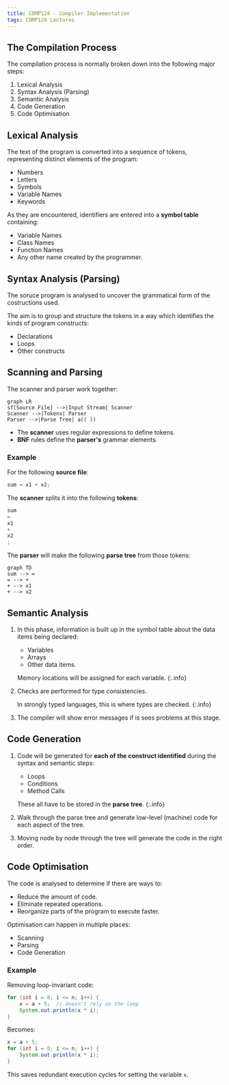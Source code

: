 ```yaml
---
title: COMP124 - Compiler Implementation
tags: COMP124 Lectures
---
```


## The Compilation Process
The compilation process is normally broken down into the following major steps:

1. Lexical Analysis
1. Syntax Analysis (Parsing)
1. Semantic Analysis
1. Code Generation
1. Code Optimisation

## Lexical Analysis
The text of the program is converted into a sequence of tokens, representing distinct elements of the program:

* Numbers
* Letters
* Symbols
* Variable Names
* Keywords

As they are encountered, identifiers are entered into a **symbol table** containing:

* Variable Names
* Class Names
* Function Names
* Any other name created by the programmer.

## Syntax Analysis (Parsing)
The soruce program is analysed to uncover the grammatical form of the costructions used.

The aim is to group and structure the tokens in a way which identifies the kinds of program constructs:

* Declarations
* Loops
* Other constructs

## Scanning and Parsing
The scanner and parser work together:

```mermaid
graph LR
sf[Source File] -->|Input Stream| Scanner
Scanner -->|Tokens| Parser
Parser -->|Parse Tree| a(( ))
```

* The **scanner** uses regular expressions to define tokens.
* **BNF** rules define the **parser's** grammar elements.

### Example
For the following **source file**:

```java
sum = x1 + x2;
```

The **scanner** splits it into the following **tokens**:

```java
sum
=
x1
+
x2
;
```

The **parser** will make the following **parse tree** from those tokens:

```mermaid
graph TD
sum --> =
= --> +
+ --> x1
+ --> x2
```

## Semantic Analysis

1. In this phase, information is built up in the symbol table about the data items being declared:

	* Variables
	* Arrays
	* Other data items.

	Memory locations will be assigned for each variable.
	{:.info}

1. Checks are performed for type consistencies.

	In strongly typed languages, this is where types are checked.
	{:.info}
	
1. The compiler will show error messages if is sees problems at this stage.

## Code Generation

1. Code will be generated for **each of the construct identified** during the syntax and semantic steps:

	* Loops
	* Conditions
	* Method Calls

	These all have to be stored in the **parse tree**.
	{:.info}

1. Walk through the parse tree and generate low-level (machine) code for each aspect of the tree.
1. Moving node by node through the tree will generate the code in the right order.

## Code Optimisation
The code is analysed to determine if there are ways to:

* Reduce the amount of code.
* Eliminate repeated operations.
* Reorganize parts of the program to execute faster.

Optimisation can happen in multiple places:

* Scanning
* Parsing
* Code Generation

### Example
Removing loop-invariant code:

```java
for (int i = 0; i <= n; i++) {
	x = a + 5;	// doesn't rely on the loop
	System.out.println(x * i);
}
```

Becomes:

```java
x = a + 5;
for (int i = 0; i <= n; i++) {
	System.out.println(x * i);
}
```

This saves redundant execution cycles for setting the variable `x`.
